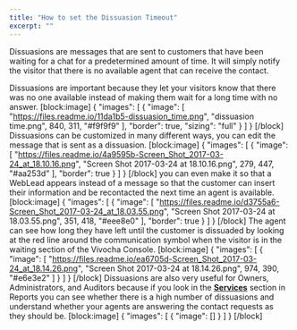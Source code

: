 ```yaml
---
title: "How to set the Dissuasion Timeout"
excerpt: ""
---
```

Dissuasions are messages that are sent to customers that have been waiting for a chat for a predetermined amount of time. It will simply notify the visitor that there is no available agent that can receive the contact.

Dissuasions are important because they let your visitors know that there was no one available instead of making them wait for a long time with no answer.
[block:image]
{
  "images": [
    {
      "image": [
        "https://files.readme.io/11da1b5-dissuasion_time.png",
        "dissuasion time.png",
        840,
        311,
        "#f9f9f9"
      ],
      "border": true,
      "sizing": "full"
    }
  ]
}
[/block]
Dissuasions can be customized in many different ways, you can edit the message that is sent as a dissuasion.
[block:image]
{
  "images": [
    {
      "image": [
        "https://files.readme.io/4a9595b-Screen_Shot_2017-03-24_at_18.10.16.png",
        "Screen Shot 2017-03-24 at 18.10.16.png",
        279,
        447,
        "#aa253d"
      ],
      "border": true
    }
  ]
}
[/block]
you can even make it so that a WebLead appears instead of a message so that the customer can insert their information and be recontacted the next time an agent is available.
[block:image]
{
  "images": [
    {
      "image": [
        "https://files.readme.io/d3755a6-Screen_Shot_2017-03-24_at_18.03.55.png",
        "Screen Shot 2017-03-24 at 18.03.55.png",
        351,
        418,
        "#eee8e0"
      ],
      "border": true
    }
  ]
}
[/block]
The agent can see how long they have left until the customer is dissuaded by looking at the red line around the communication symbol when the visitor is in the waiting section of the Vivocha Console.
[block:image]
{
  "images": [
    {
      "image": [
        "https://files.readme.io/ea6705d-Screen_Shot_2017-03-24_at_18.14.26.png",
        "Screen Shot 2017-03-24 at 18.14.26.png",
        974,
        390,
        "#e6e3e2"
      ]
    }
  ]
}
[/block]
Dissuasions are also very useful for Owners, Administrators, and Auditors because if you look in the **[Services](doc:services-report)** section in Reports you can see whether there is a high number of dissuasions and understand whether your agents are answering the contact requests as they should be.
[block:image]
{
  "images": [
    {
      "image": []
    }
  ]
}
[/block]